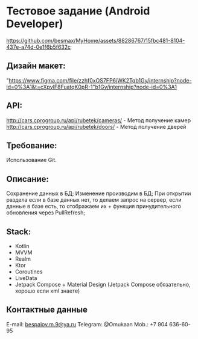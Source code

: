 # Тестовое задание (Android Developer)
https://github.com/besmax/MyHome/assets/88286767/15fbc481-8104-437e-a74d-0e1f6b5f632c

## Дизайн макет: 
"https://www.figma.com/file/zzhf0xOS7FP6jWK2Tqb1Gy/internship?node-id=0%3A1&t=cXpylF8FuatqK0pR-1"b1Gy/internship?node-id=0%3A1

## API:
http://cars.cprogroup.ru/api/rubetek/cameras/ - Метод получение камер
http://cars.cprogroup.ru/api/rubetek/doors/ - Метод получение дверей

## Требование: 
Использование Git.

## Описание: 
Сохранение данных в БД; 
Изменение производим в БД; 
При открытии раздела если в базе данных нет, то делаем запрос на сервер, если данные в базе есть, то отображаем их + функция принудительного обновления через PullRefresh; 

## Stack: 
- Kotlin
- MVVM
- Realm
- Ktor
- Coroutines
- LiveData
- Jetpack Compose + Material Design (Jetpack Сompose обязательно, хорошо если xml знаете)

## Контактные данные
E-mail: bespalov.m.9@ya.ru
Telegram: @Omukaan
Mob.: +7 904 636-60-95
